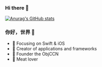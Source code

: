 ### Hi there 👋

[![Anurag's GitHub stats](https://github-readme-stats.vercel.app/api?username=Pro-dhg)](https://github.com/anuraghazra/github-readme-stats)

### 你好，世界 👋

- :orange_book: Focusing on Swift & iOS
- :hammer: Creator of applications and frameworks
- :ram: Founder the ObjCCN
- :meat_on_bone: Meat lover
